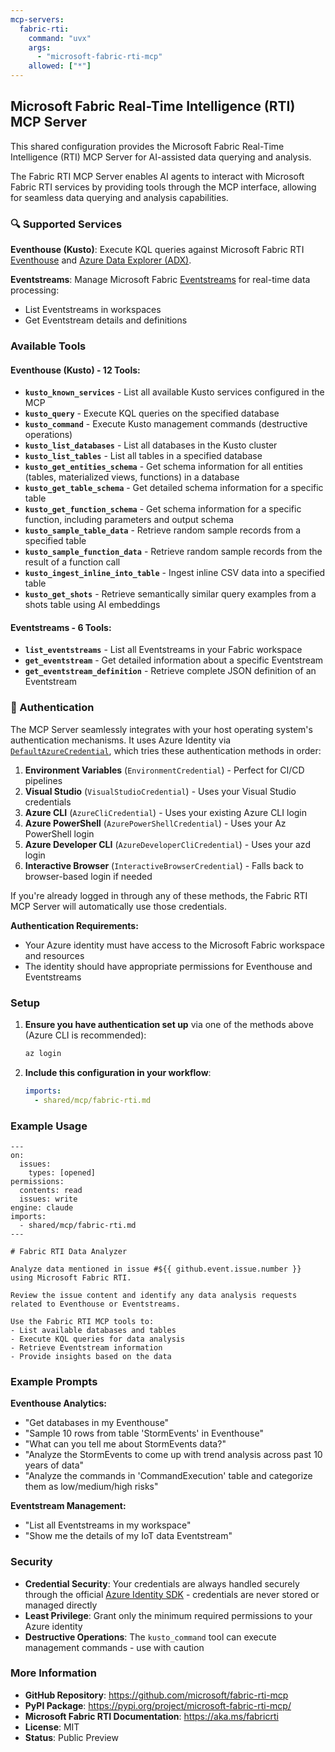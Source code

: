 ```yaml
---
mcp-servers:
  fabric-rti:
    command: "uvx"
    args:
      - "microsoft-fabric-rti-mcp"
    allowed: ["*"]
---
```


## Microsoft Fabric Real-Time Intelligence (RTI) MCP Server

This shared configuration provides the Microsoft Fabric Real-Time Intelligence (RTI) MCP Server for AI-assisted data querying and analysis.

The Fabric RTI MCP Server enables AI agents to interact with Microsoft Fabric RTI services by providing tools through the MCP interface, allowing for seamless data querying and analysis capabilities.

### 🔍 Supported Services

**Eventhouse (Kusto)**: Execute KQL queries against Microsoft Fabric RTI [Eventhouse](https://aka.ms/eventhouse) and [Azure Data Explorer (ADX)](https://aka.ms/adx).

**Eventstreams**: Manage Microsoft Fabric [Eventstreams](https://learn.microsoft.com/fabric/real-time-intelligence/eventstream/eventstream-introduction) for real-time data processing:
- List Eventstreams in workspaces
- Get Eventstream details and definitions

### Available Tools

#### Eventhouse (Kusto) - 12 Tools:
- **`kusto_known_services`** - List all available Kusto services configured in the MCP
- **`kusto_query`** - Execute KQL queries on the specified database
- **`kusto_command`** - Execute Kusto management commands (destructive operations)
- **`kusto_list_databases`** - List all databases in the Kusto cluster
- **`kusto_list_tables`** - List all tables in a specified database
- **`kusto_get_entities_schema`** - Get schema information for all entities (tables, materialized views, functions) in a database
- **`kusto_get_table_schema`** - Get detailed schema information for a specific table
- **`kusto_get_function_schema`** - Get schema information for a specific function, including parameters and output schema
- **`kusto_sample_table_data`** - Retrieve random sample records from a specified table
- **`kusto_sample_function_data`** - Retrieve random sample records from the result of a function call
- **`kusto_ingest_inline_into_table`** - Ingest inline CSV data into a specified table
- **`kusto_get_shots`** - Retrieve semantically similar query examples from a shots table using AI embeddings

#### Eventstreams - 6 Tools:
- **`list_eventstreams`** - List all Eventstreams in your Fabric workspace
- **`get_eventstream`** - Get detailed information about a specific Eventstream
- **`get_eventstream_definition`** - Retrieve complete JSON definition of an Eventstream

### 🔑 Authentication

The MCP Server seamlessly integrates with your host operating system's authentication mechanisms. It uses Azure Identity via [`DefaultAzureCredential`](https://learn.microsoft.com/azure/developer/python/sdk/authentication/credential-chains?tabs=dac), which tries these authentication methods in order:

1. **Environment Variables** (`EnvironmentCredential`) - Perfect for CI/CD pipelines
2. **Visual Studio** (`VisualStudioCredential`) - Uses your Visual Studio credentials
3. **Azure CLI** (`AzureCliCredential`) - Uses your existing Azure CLI login
4. **Azure PowerShell** (`AzurePowerShellCredential`) - Uses your Az PowerShell login
5. **Azure Developer CLI** (`AzureDeveloperCliCredential`) - Uses your azd login
6. **Interactive Browser** (`InteractiveBrowserCredential`) - Falls back to browser-based login if needed

If you're already logged in through any of these methods, the Fabric RTI MCP Server will automatically use those credentials.

**Authentication Requirements:**
- Your Azure identity must have access to the Microsoft Fabric workspace and resources
- The identity should have appropriate permissions for Eventhouse and Eventstreams

### Setup

1. **Ensure you have authentication set up** via one of the methods above (Azure CLI is recommended):
   ```bash
   az login
   ```

2. **Include this configuration in your workflow**:
   ```yaml
   imports:
     - shared/mcp/fabric-rti.md
   ```

### Example Usage

```aw
---
on:
  issues:
    types: [opened]
permissions:
  contents: read
  issues: write
engine: claude
imports:
  - shared/mcp/fabric-rti.md
---

# Fabric RTI Data Analyzer

Analyze data mentioned in issue #${{ github.event.issue.number }} using Microsoft Fabric RTI.

Review the issue content and identify any data analysis requests related to Eventhouse or Eventstreams.

Use the Fabric RTI MCP tools to:
- List available databases and tables
- Execute KQL queries for data analysis
- Retrieve Eventstream information
- Provide insights based on the data
```

### Example Prompts

**Eventhouse Analytics:**
- "Get databases in my Eventhouse"
- "Sample 10 rows from table 'StormEvents' in Eventhouse"
- "What can you tell me about StormEvents data?"
- "Analyze the StormEvents to come up with trend analysis across past 10 years of data"
- "Analyze the commands in 'CommandExecution' table and categorize them as low/medium/high risks"

**Eventstream Management:**
- "List all Eventstreams in my workspace"
- "Show me the details of my IoT data Eventstream"

### Security

- **Credential Security**: Your credentials are always handled securely through the official [Azure Identity SDK](https://github.com/Azure/azure-sdk-for-net/blob/main/sdk/identity/Azure.Identity/README.md) - credentials are never stored or managed directly
- **Least Privilege**: Grant only the minimum required permissions to your Azure identity
- **Destructive Operations**: The `kusto_command` tool can execute management commands - use with caution

### More Information

- **GitHub Repository**: https://github.com/microsoft/fabric-rti-mcp
- **PyPI Package**: https://pypi.org/project/microsoft-fabric-rti-mcp/
- **Microsoft Fabric RTI Documentation**: https://aka.ms/fabricrti
- **License**: MIT
- **Status**: Public Preview


